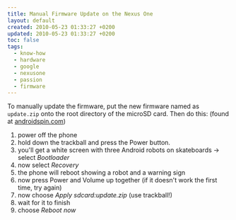 ```yaml
---
title: Manual Firmware Update on the Nexus One
layout: default
created: 2010-05-23 01:33:27 +0200
updated: 2010-05-23 01:33:27 +0200
toc: false
tags:
  - know-how
  - hardware
  - google
  - nexusone
  - passion
  - firmware
---
```

To manually update the firmware, put the new firmware named as `update.zip` onto the root directory of the microSD card.
Then do this: (found at [androidspin.com](http://forum.androidspin.com/showthread.php?t=2631))

1. power off the phone
1. hold down the trackball and press the Power button.
1. you'll get a white screen with three Android robots on skateboards → select *Bootloader*
1. now select *Recovery*
1. the phone will reboot showing a robot and a warning sign
1. now press Power and Volume up together (if it doesn't work the first time, try again)
1. now choose *Apply sdcard:update.zip* (use trackball!)
1. wait for it to finish
1. choose *Reboot now*
